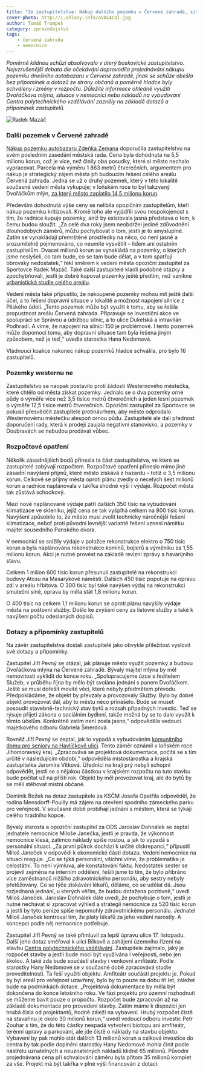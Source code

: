 ```yaml
---
title: "Ze zastupitelstva: Nákup dalšího pozemku v Červené zahradě, situace v nemocnici a dvojnásobná cena polytechnického centra"
cover-photo: http://i.ohlasy.info/oVACACQl.jpg
author: Tomáš Trumpeš
category: zpravodajství
tags:
    - červená zahrada
    - nemocnice
---
```


*Poměrně klidnou schůzi absolvovalo v úterý boskovické zastupitelstvo. Nejvzrušenější debata dle očekávání doprovodila projednávání nákupu pozemku dnešního autobazaru v Červené zahradě, jinak se schůze obešla bez připomínek a dotazů ze strany občanů a poměrně hladce byly schváleny i změny v rozpočtu. Důležité informace ohledně využití Dvořáčkova mlýna, situace v nemocnici nebo nákladů na vybudování Centra polytechnického vzdělávání zazněly na základě dotazů a připomínek zastupitelů.*

<img src="http://i.ohlasy.info/oBSjeNk.jpg" alt="Radek Mazáč" class="img-responsive img-popup" data-author="Tomáš Znamenáček">

### Další pozemek v Červené zahradě

[Nákup pozemku autobazaru Zdeňka Zemana](http://ohlasy.info/clanky/2016/09/cervenka-autobazar.html) doporučila zastupitelstvu na svém posledním zasedání městská rada. Cena byla dohodnuta na 5,5 milionu korun, což je více, než činily oba posudky, které si město nechalo vypracovat. Parcela má výměru 1 863 metrů čtverečních, argumentem pro nákup je strategický zájem města při budoucím řešení celého areálu Červená zahrada. Jedná se už o druhý pozemek, který v této lokalitě současné vedení města vykupuje; v loňském roce to byl takzvaný Dvořáčkům mlýn, [za který město zaplatilo 14,5 milionu korun](http://ohlasy.info/clanky/2015/10/dvorackuv-mlyn.html).

Především dohodnutá výše ceny se nelíbila opozičním zastupitelům, kteří nákup pozemku kritizovali. Kromě toho ale vyjádřili svou nespokojenost s tím, že radnice kupuje pozemky, aniž by existovala jasná představa o tom, k čemu budou sloužit. „Za celé dva roky jsem neobdržel jediné zdůvodnění dlouhodobých záměrů, můžu pochybovat o tom, jestli je to smysluplné. Zatím se vynakládají přemrštěné prostředky na něco, co není jasně a srozumitelně pojmenováno, co neumíte vysvětlit – lidem ani ostatním zastupitelům. Dvacet milionů korun se vynakládá na pozemky, o kterých jsme neslyšeli, co tam bude, co se tam bude dělat, a v tom spatřuji obrovský nedostatek,“ řekl směrem k vedení města opoziční zastupitel za Sportovce Radek Mazáč. Také další zastupitelé kladli podobné otázky a zpochybňovali, jestli je dobré kupovat pozemky ještě předtím, než vznikne [urbanistická studie celého areálu](http://ohlasy.info/clanky/2016/09/cervenka-soutez.html).

Vedení města také připustilo, že nakoupené pozemky mohou mít ještě další účel, a to řešení dopravní situace v lokalitě a možnost napojení silnice z Pilského údolí. „Tento pozemek může být využit k tomu, aby se řešila propustnost areálu Červená zahrada. Připravuje se investiční akce ve spolupráci se Správou a údržbou silnic, a to ulice Dukelská a intravilán Podhradí. A víme, že napojení na silnici 150 je problémové. I tento pozemek může dopomoci tomu, aby dopravní situace tam byla řešena jiným způsobem, než je teď,“ uvedla starostka Hana Nedomová.

Vládnoucí koalice nakonec nákup pozemků hladce schválila, pro bylo 16 zastupitelů. 

### Pozemky westernu ne

Zastupitelstvo se naopak postavilo proti žádosti Westernového městečka, které chtělo od města získat pozemky. Jednalo se o dva pozemky orné půdy o výměře více než 3,5 tisíce metrů čtverečních a jeden lesní pozemek o výměře 12,5 tisíce metrů čtverečních. Opoziční zastupitel za Sportovce se pokusil přesvědčit zastupitele protinávrhem, aby město odprodalo Westernovému městečku alespoň ornou půdu. Zastupitelé ale dali přednost doporučení rady, která k prodeji zaujala negativní stanovisko, a pozemky v Doubravách se nebudou prodávat vůbec.

### Rozpočtové opatření

Několik zásadnějších bodů přinesla ta část zastupitelstva, ve které se zastupitelé zabývají rozpočtem. Rozpočtové opatření přineslo mimo jiné zásadní navýšení příjmů, které město získává z hazardu – totiž o 3,5 milionu korun. Celkově se příjmy města oproti plánu zvedly o necelých šest milionů korun a radnice naplánovala v takřka shodné výši i výdaje. Rozpočet města tak zůstává schodkový.

Mezi nové naplánované výdaje patří dalších 350 tisíc na vybudování klimatizace ve skleníku, jejíž cena se tak vyšplhá celkem na 800 tisíc korun. Navýšení způsobilo to, že město musí zvolit technicky náročnější řešení klimatizace, neboť proti původní levnější variantě řešení vznesl námitku majitel sousedního Panského dvora. 

V nemocnici se snížily výdaje v položce rekonstrukce elektro o 750 tisíc korun a byla naplánována rekonstrukce komínů, bojlerů a výměníku za 1,55 milionu korun. Akci je nutné provést na základě revizní zprávy a havarijního stavu.

Celkem 1 milion 600 tisíc korun přesunuli zastupitelé na rekonstrukci budovy Atosu na Masarykově náměstí. Dalších 450 tisíc poputuje na opravu zdí v areálu hřbitova. O 300 tisíc byl také navýšen výdaj na rekonstrukci smuteční síně, oprava by měla stát 1,8 milionu korun.

O 400 tisíc na celkem 1,1 milionu korun se oproti plánu navýšily výdaje města na poštovní služby. Došlo ke zvýšení ceny za listovní služby a také k navýšení počtu odeslaných dopisů.

### Dotazy a připomínky zastupitelů

Na závěr zastupitelstva dostali zastupitelé jako obvykle příležitost vyslovit své dotazy a připomínky.

Zastupitel Jiří Pevný se otázal, jak plánuje město využít pozemky a budovu Dvořáčkova mlýna na Červené zahradě. Bývalý majitel mlýna by měl nemovitosti vyklidit do konce roku. „Spolupracujeme úzce s ředitelem Služeb, v průběhu října by mělo být svoláno jednání s panem Dvořáčkem. Ještě se musí dořešit movité věci, které nebyly předmětem převodu. Předpokládáme, že objekt by převzaly a provozovaly Služby. Bylo by dobré objekt provozovat dál, aby to městu něco přinášelo. Bude se muset posoudit stavebně-technický stav bytů a rozsah případných investic. Teď se rýsuje přijetí zákona o sociálním bydlení, takže možná by se to dalo využít k těmto účelům. Konkrétně zatím není zcela jasno,“ odpověděla vedoucí majetkového odboru Gabriela Šmerdová.

Rovněž Jiří Pevný se zeptal, jak to vypadá s vybudováním [komunitního domu pro seniory na Havlíčkově ulici](http://ohlasy.info/clanky/2015/10/komunitni-dum-havlickova.html). Tento záměr oznámil v loňském roce Jihomoravský kraj. „Zpracovává se projektová dokumentace, počítá se s tím určitě v následujícím období,“ odpověděla místostarostka a krajská zastupitelka Jaromíra Vítková. Úředníci na kraji prý nebyli schopni odpovědět, jestli se s nějakou částkou v krajském rozpočtu na tuto stavbu bude počítat už na příští rok. Objekt by měl provozovat kraj, ale do bytů by se měli stěhovat místní občané.

Dominik Božek na dotaz zastupitele za KSČM Josefa Opatřila odpověděl, že rodina Mensdorff-Pouilly má zájem na otevření spodního zámeckého parku pro veřejnost. V současné době probíhají jednání s městem, která se týkají celého hradního kopce.

Bývalý starosta a opoziční zastupitel za ODS Jaroslav Dohnálek se zeptal jednatele nemocnice Miloše Janečka, jestli je pravda, že výkonnost nemocnice klesá, zatímco náklady spíše rostou, a jak to vypadá s personální situací. „Za první půlrok dochází k určité diskrepanci,“ připustil Miloš Janeček v odpovědi k ekonomické části dotazu. Vedení nemocnice na situaci reaguje. „Co se týká personální, všichni víme, že problematika je celostátní. To není výmluva, ale konstatování faktu. Nedostatek sester se projevil zejména na interním oddělení, řešili jsme to tím, že bylo přibráno více zaměstnanců nižšího zdravotnického personálu, aby sestry nebyly přetěžovány. Co se týče získávání lékařů, děláme, co se udělat dá. Jsou rozjednaná jednání, u kterých věřím, že budou dotažena pozitivně,“ uvedl Miloš Janeček. Jaroslav Dohnálek dále uvedl, že pochybuje o tom, jestli je nutné nechávat si zpracovat výhled a strategii nemocnice za 520 tisíc korun a jestli by tyto peníze spíše nepomohly zdravotnickému personálu. Jednatel Miloš Janeček kontroval tím, že platy lékařů za jeho vedení narostly. A koncepci podle něj nemocnice potřebuje.

Zastupitel Jiří Pevný se také přimluvil za lepší úpravu ulice 17. listopadu. Další jeho dotaz směřoval k ulici Bílkově a zahájení územního řízení na stavbu [Centra polytechnického vzdělávání](http://ohlasy.info/clanky/2016/04/centrum-technicke-vychovy.html). Zastupitele zajímalo, jaký je rozpočet stavby a jestli bude moci být využívána i veřejností, nebo jen školou. A také zda bude součástí stavby i venkovní amfiteátr. Podle starostky Hany Nedomové se v současné době zpracovává studie proveditelnosti. Ta řeší využití objektu. Amfiteátr součástí projektu je. Pokud by byl areál pro veřejnost uzavřený, bylo by to pouze na dobu tří let, záležet bude na podmínkách dotace. „Projektová dokumentace by měla být dokončena do konce letošního roku. Ve fázi projektu pro územní rozhodnutí se můžeme bavit pouze o propočtu. Rozpočet bude zpracován až na základě dokumentace pro provedení stavby. Zatím máme k dispozici jen hrubá čísla od projektantů, hodně záleží na vybavení. Hrubý rozpočet čistě na stavařinu je okolo 30 milionů korun,“ uvedl vedoucí odboru investic Petr Zouhar s tím, že do této částky nespadá vytvoření biotopu ani amfiteátr, terénní úpravy a parkování, ale jde čistě o náklady na stavbu objektu. Vybavení by pak mohlo stát dalších 13 milionů korun a celková investice do centra by tak podle doplnění starostky Hany Nedomové mohla činit podle nástřelu uznatelných a neuznatelných nákladů klidně 65 milionů. Původní projednávaná cena při schvalování záměru byla přitom 35 milionů komplet za vše. Projekt má být takřka v plné výši financován z dotací.
